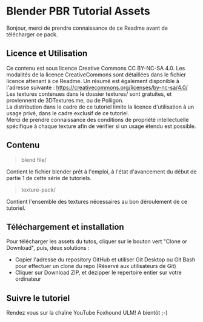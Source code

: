 # Blender PBR Tutorial Assets

Bonjour, merci de prendre connaissance de ce Readme avant de télécharger ce pack.

## Licence et Utilisation

Ce contenu est sous licence Creative Commons CC BY-NC-SA 4.0. Les modalités de la licence CreativeCommons sont détaillées dans le 
fichier licence attenant à ce Readme.
Un résumé est également disponible à l'adresse suivante : https://creativecommons.org/licenses/by-nc-sa/4.0/
Les textures contenues dans le dossier textures/ sont gratuites, et proviennent 
de 3DTextures.me, ou de Poliigon.  
La distribution dans le cadre de ce tutoriel limite la licence d'utilisation à un usage privé, dans le cadre exclusif de ce tutoriel.  
Merci de prendre connaissance des conditions de propriété intellectuelle spécifique à chaque texture afin de vérifier si un usage étendu est possible.  

## Contenu

>blend file/

Contient le fichier blender prêt à l'emploi, à l'état d'avancement du début de partie 1 de cette série de tutoriels.

>texture-pack/

Contient l'ensemble des textures nécessaires au bon déroulement de ce tutoriel.

## Téléchargement et installation

Pour télécharger les assets du tutos, cliquer sur le bouton vert "Clone or Download", puis, deux solutions : 

- Copier l'adresse du repository GitHub et utiliser Git Desktop ou Git Bash pour effectuer un clone du repo (Réservé aux utilisateurs de Git)  
- Cliquer sur Download ZIP, et dézipper le repertoire entier sur votre ordinateur

## Suivre le tutoriel

Rendez vous sur la chaîne YouTube Foxhound ULM!
A bientôt ;-)


